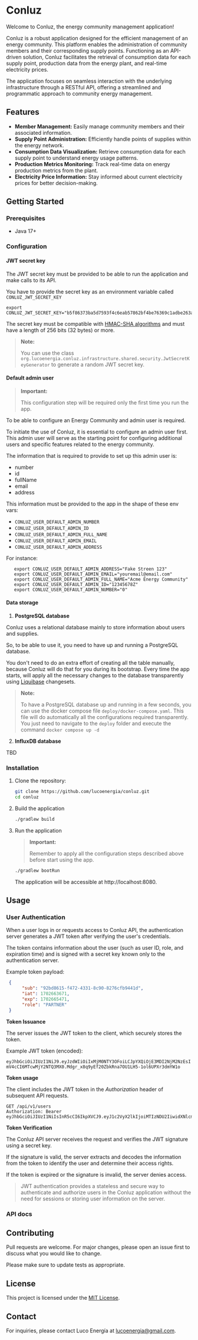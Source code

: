 # Conluz

Welcome to Conluz, the energy community management application!

Conluz is a robust application designed for the efficient management of an energy community. This platform enables the administration of community members and their corresponding supply points. Functioning as an API-driven solution, Conluz facilitates the retrieval of consumption data for each supply point, production data from the energy plant, and real-time electricity prices.

The application focuses on seamless interaction with the underlying infrastructure through a RESTful API, offering a streamlined and programmatic approach to community energy management.

## Features

- **Member Management:** Easily manage community members and their associated information.
- **Supply Point Administration:** Efficiently handle points of supplies within the energy network.
- **Consumption Data Visualization:** Retrieve consumption data for each supply point to understand energy usage patterns.
- **Production Metrics Monitoring:** Track real-time data on energy production metrics from the plant.
- **Electricity Price Information:** Stay informed about current electricity prices for better decision-making.

## Getting Started

### Prerequisites

- Java 17+

### Configuration

#### JWT secret key

   The JWT secret key must be provided to be able to run the application and make calls to its API.

   You have to provide the secret key as an environment variable called `CONLUZ_JWT_SECRET_KEY`

   ```
   export CONLUZ_JWT_SECRET_KEY="b5f86373ba5d7593f4c6eab57862bf4be76369c1adbe263ae2d50ddae40b8ca2"
   ```

   The secret key must be compatible with [HMAC-SHA algorithms](https://datatracker.ietf.org/doc/html/rfc7518#section-3.2) and must have a length of 256 bits (32 bytes) or more.

   > **Note:**
   >
   > You can use the class `org.lucoenergia.conluz.infrastructure.shared.security.JwtSecretKeyGenerator` to generate a random JWT secret key.  

#### Default admin user

> **Important:**
>
> This configuration step will be required only the first time you run the app.


To be able to configure an Energy Community and admin user is required.

To initiate the use of Conluz, it is essential to configure an admin user first. This admin user will serve as the starting point for configuring additional users and specific features related to the energy community.

The information that is required to provide to set up this admin user is:
- number
- id
- fullName
- email
- address

This information must be provided to the app in the shape of these env vars:
- `CONLUZ_USER_DEFAULT_ADMIN_NUMBER`
- `CONLUZ_USER_DEFAULT_ADMIN_ID`
- `CONLUZ_USER_DEFAULT_ADMIN_FULL_NAME`
- `CONLUZ_USER_DEFAULT_ADMIN_EMAIL`
- `CONLUZ_USER_DEFAULT_ADMIN_ADDRESS`

For instance:

```
   export CONLUZ_USER_DEFAULT_ADMIN_ADDRESS="Fake Streen 123"
   export CONLUZ_USER_DEFAULT_ADMIN_EMAIL="youremail@email.com"
   export CONLUZ_USER_DEFAULT_ADMIN_FULL_NAME="Acme Energy Community"
   export CONLUZ_USER_DEFAULT_ADMIN_ID="12345678Z"
   export CONLUZ_USER_DEFAULT_ADMIN_NUMBER="0"
```

#### Data storage
1. **PostgreSQL database**

Conluz uses a relational database mainly to store information about users and supplies.

So, to be able to use it, you need to have up and running a PostgreSQL database. 

You don't need to do an extra effort of creating all the table manually, because Conluz will do that for you during its bootstrap. Every time the app starts, will apply all the necessary changes to the database transparently using [Liquibase](https://www.liquibase.org/) changesets.

> **Note:**
>
> To have a PostgreSQL database up and running in a few seconds, you can use the docker compose file `deploy/docker-compose.yaml`. This file will do automatically all the configurations required transparently.
> You just need to navigate to the `deploy` folder and execute the command `docker compose up -d`

2. **InfluxDB database**

TBD

### Installation

1. Clone the repository:

   ```bash
   git clone https://github.com/lucoenergia/conluz.git
   cd conluz
   ```

2. Build the application

    ```bash
   ./gradlew build
    ```
   
3. Run the application
   
   > **Important:**
   > 
   > Remember to apply all the configuration steps described above before start using the app.

    ```bash
   ./gradlew bootRun
    ```

    The application will be accessible at http://localhost:8080.


## Usage

### User Authentication

   When a user logs in or requests access to Conluz API, the authentication server generates a JWT token after verifying the user's credentials.

   The token contains information about the user (such as user ID, role, and expiration time) and is signed with a secret key known only to the authentication server.

   Example token payload:
   ```json
    {
         "sub": "92bd8615-f472-4331-8c90-8276cfb9441d",
         "iat": 1702663671,
         "exp": 1702665471,
         "role": "PARTNER"
    }
   ```

**Token Issuance**

   The server issues the JWT token to the client, which securely stores the token.

   Example JWT token (encoded):

   ```eyJhbGciOiJIUzI1NiJ9.eyJzdWIiOiIxMjM0NTY3OFoiLCJpYXQiOjE3MDI2NjM2NzEsImV4cCI6MTcwMjY2NTQ3MX0.Mdgr_x8q9yEf20ZbkRna7OU1LH5-1ol6UPXr3dmYW1o```

**Token usage**

   The client includes the JWT token in the _Authorization_ header of subsequent API requests.

   ```
   GET /api/v1/users
   Authorization: Bearer eyJhbGciOiJIUzI1NiIsInR5cCI6IkpXVCJ9.eyJ1c2VyX2lkIjoiMTIzNDU2IiwidXNlcm5hbWUiOiJleGFtcGxlX3VzZXIiLCJyb2xlIjoiYWRtaW4iLCJleHAiOjE2NzI1MzExOTl9.TI6nlzA1J7WV2rZq2ZC1U4FiG7YXYp3JO0_TPKKmWNE
   ```

**Token Verification**

   The Conluz API server receives the request and verifies the JWT signature using a secret key.

   If the signature is valid, the server extracts and decodes the information from the token to identify the user and determine their access rights.

   If the token is expired or the signature is invalid, the server denies access.

> JWT authentication provides a stateless and secure way to authenticate and authorize users in the Conluz application without the need for sessions or storing user information on the server.

### API docs



## Contributing

Pull requests are welcome. For major changes, please open an issue first
to discuss what you would like to change.

Please make sure to update tests as appropriate.

## License

This project is licensed under the [MIT License](https://choosealicense.com/licenses/mit/).

## Contact

For inquiries, please contact Luco Energía at [lucoenergia@gmail.com]().